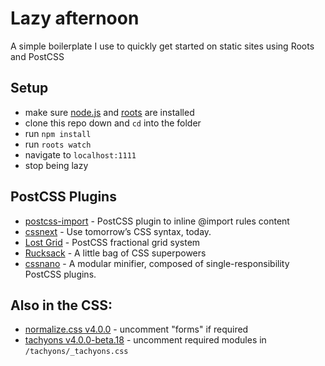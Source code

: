 # Lazy afternoon

A simple boilerplate I use to quickly get started on static sites using Roots and PostCSS

## Setup

- make sure [node.js](http://nodejs.org) and [roots](http://roots.cx) are installed
- clone this repo down and `cd` into the folder
- run `npm install`
- run `roots watch`
- navigate to `localhost:1111`
- stop being lazy

## PostCSS Plugins

- [postcss-import](https://github.com/postcss/postcss-import) - PostCSS plugin to inline @import rules content
- [cssnext](http://cssnext.io) - Use tomorrow’s CSS syntax, today.
- [Lost Grid](https://github.com/peterramsing/lost) - PostCSS fractional grid system
- [Rucksack](http://simplaio.github.io/rucksack/) - A little bag of CSS superpowers
- [cssnano](http://cssnano.co) - A modular minifier, composed of single-responsibility PostCSS plugins.

## Also in the CSS:
- [normalize.css v4.0.0](https://github.com/necolas/normalize.css) - uncomment "forms" if required
- [tachyons v4.0.0-beta.18](http://tachyons.io/) - uncomment required modules in `/tachyons/_tachyons.css`